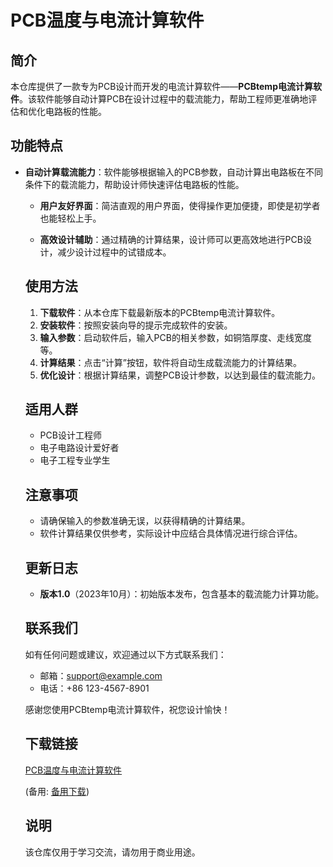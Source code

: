 # PCB温度与电流计算软件

## 简介

本仓库提供了一款专为PCB设计而开发的电流计算软件——**PCBtemp电流计算软件**。该软件能够自动计算PCB在设计过程中的载流能力，帮助工程师更准确地评估和优化电路板的性能。

## 功能特点

- **自动计算载流能力**：软件能够根据输入的PCB参数，自动计算出电路板在不同条件下的载流能力，帮助设计师快速评估电路板的性能。

  - **用户友好界面**：简洁直观的用户界面，使得操作更加便捷，即使是初学者也能轻松上手。

  - **高效设计辅助**：通过精确的计算结果，设计师可以更高效地进行PCB设计，减少设计过程中的试错成本。

  ## 使用方法

  1. **下载软件**：从本仓库下载最新版本的PCBtemp电流计算软件。
  2. **安装软件**：按照安装向导的提示完成软件的安装。
  3. **输入参数**：启动软件后，输入PCB的相关参数，如铜箔厚度、走线宽度等。
  4. **计算结果**：点击“计算”按钮，软件将自动生成载流能力的计算结果。
  5. **优化设计**：根据计算结果，调整PCB设计参数，以达到最佳的载流能力。

  ## 适用人群

  - PCB设计工程师
  - 电子电路设计爱好者
  - 电子工程专业学生

  ## 注意事项

  - 请确保输入的参数准确无误，以获得精确的计算结果。
  - 软件计算结果仅供参考，实际设计中应结合具体情况进行综合评估。

  ## 更新日志

  - **版本1.0**（2023年10月）：初始版本发布，包含基本的载流能力计算功能。

  ## 联系我们

  如有任何问题或建议，欢迎通过以下方式联系我们：

  - 邮箱：support@example.com
  - 电话：+86 123-4567-8901

  感谢您使用PCBtemp电流计算软件，祝您设计愉快！

  ## 下载链接
  [PCB温度与电流计算软件](https://pan.quark.cn/s/e896d6be0504) 

  (备用: [备用下载](https://pan.baidu.com/s/1Q6D4GFo6NPspWWirbKlkSQ?pwd=x273))

  ## 说明

  该仓库仅用于学习交流，请勿用于商业用途。
